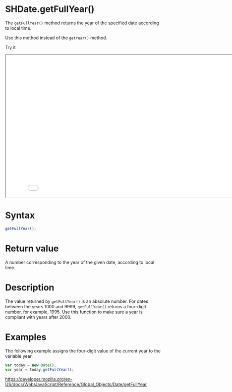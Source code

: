 # SHDate.getFullYear()

The <code>getFullYear()</code> method returns the year of the specified date according to local time.

Use this method instead of the <code>getYear()</code> method.

Try it

<iframe style="width: 830px; height: 460px;" src="/SHDateTime-js/examples/live.html?function=getHours" title="MDN Web Docs Interactive Example" loading="lazy"></iframe>
<br/>

# Syntax

```js
getFullYear();
```

# Return value

A number corresponding to the year of the given date, according to local time.

# Description

The value returned by <code>getFullYear()</code> is an absolute number. For dates between the years 1000 and 9999, <code>getFullYear()</code> returns a four-digit number, for example, 1995. Use this function to make sure a year is compliant with years after 2000.

# Examples

The following example assigns the four-digit value of the current year to the variable year.

```js
var today = new Date();
var year = today.getFullYear();
```

https://developer.mozilla.org/en-US/docs/Web/JavaScript/Reference/Global_Objects/Date/getFullYear
